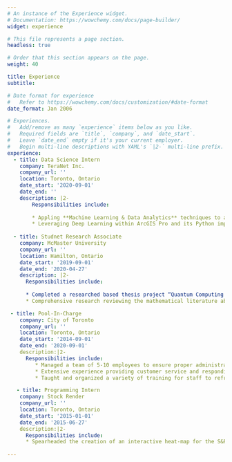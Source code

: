 ```yaml
---
# An instance of the Experience widget.
# Documentation: https://wowchemy.com/docs/page-builder/
widget: experience

# This file represents a page section.
headless: true

# Order that this section appears on the page.
weight: 40

title: Experience
subtitle:

# Date format for experience
#   Refer to https://wowchemy.com/docs/customization/#date-format
date_format: Jan 2006

# Experiences.
#   Add/remove as many `experience` items below as you like.
#   Required fields are `title`, `company`, and `date_start`.
#   Leave `date_end` empty if it's your current employer.
#   Begin multi-line descriptions with YAML's `|2-` multi-line prefix.
experience:
  - title: Data Science Intern
    company: TeraNet Inc.
    company_url: ''
    location: Toronto, Ontario
    date_start: '2020-09-01'
    date_end: ''
    description: |2-
        Responsibilities include:
        
        * Appling **Machine Learning & Data Analytics** techniques to aerial/satellite images of properties to extract structural features of residential buildings. 
        * Leveraging Deep Learning within ArcGIS Pro and its Python implementation with PyTorch to identify specific patterns. These include property type, type of roofing, property size, presence of a swimming pool etc.g
        
  - title: Studnet Research Associate
    company: McMaster University
    company_url: ''
    location: Hamilton, Ontario
    date_start: '2019-09-01'
    date_end: '2020-04-27'
    description: |2-
      Responsibilities include:
      
      *	Completed a researched based thesis project “Quantum Computing and Quantum Supremacy: Fact? Fiction? Perhaps a superposition of both?” 
      *	Comprehensive research reviewing the mathematical literature about quantum computing and recent claims for quantum supremacy over classical computers

 - title: Pool-In-Charge
    company: City of Toronto
    company_url: ''
    location: Toronto, Ontario
    date_start: '2014-09-01'
    date_end: '2020-09-01'
    description:|2-
      Responsibilities include:
         * Managed a team of 5-10 employees to ensure proper administration and operation of the pool.
         * Extensive experience providing customer service and responding to various inquiries to ensure satisfaction with services. Additionally, responded to a variety of first aid situations ensuring the safety of all patrons.
         * Taught and organized a variety of training for staff to refresh and keep the highest standard of safety

   - title: Programming Intern
    company: Stock Render
    company_url: ''
    location: Toronto, Ontario
    date_start: '2015-01-01'
    date_end: '2015-06-27'
    description:|2-
      Responsibilities include:
      *	Spearheaded the creation of an interactive heat-map for the S&P 500 leveraging a variety of JavaScript libraries. Presented results to the CEO. The applet was added to the company’s public offerings.  
           
---
```

